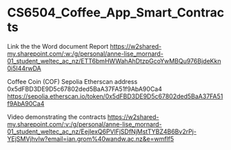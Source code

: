 # CS6504_Coffee_App_Smart_Contracts

Link the the Word document Report
https://w2shared-my.sharepoint.com/:w:/g/personal/anne-lise_mornard-01_student_weltec_ac_nz/ETT6bmHWWahAhDtzpGcoYwMBQu976BjdeKkn0i5I44rwDA

Coffee Coin (COF) Sepolia Etherscan address 0x5dFBD3DE9D5c67802ded5BaA37FA51f9AbA90Ca4 
https://sepolia.etherscan.io/token/0x5dFBD3DE9D5c67802ded5BaA37FA51f9AbA90Ca4

Video demonstrating the contracts 
https://w2shared-my.sharepoint.com/:v:/g/personal/anne-lise_mornard-01_student_weltec_ac_nz/EejIexQ6PVlFjSDfNjMstTYBZ4B6Bv2rPj-YEjSMVjhvlw?email=ian.grom%40wandw.ac.nz&e=wmflf5
